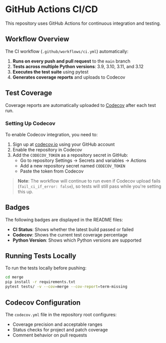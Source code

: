 # GitHub Actions CI/CD

This repository uses GitHub Actions for continuous integration and testing.

## Workflow Overview

The CI workflow (`.github/workflows/ci.yml`) automatically:

1. **Runs on every push and pull request** to the `main` branch
2. **Tests across multiple Python versions**: 3.9, 3.10, 3.11, and 3.12
3. **Executes the test suite** using pytest
4. **Generates coverage reports** and uploads to Codecov

## Test Coverage

Coverage reports are automatically uploaded to [Codecov](https://codecov.io/gh/FlaccidFacade/python-scripts) after each test run.

### Setting Up Codecov

To enable Codecov integration, you need to:

1. Sign up at [codecov.io](https://codecov.io) using your GitHub account
2. Enable the repository in Codecov
3. Add the `CODECOV_TOKEN` as a repository secret in GitHub:
   - Go to repository Settings → Secrets and variables → Actions
   - Add a new repository secret named `CODECOV_TOKEN`
   - Paste the token from Codecov

> **Note**: The workflow will continue to run even if Codecov upload fails (`fail_ci_if_error: false`), so tests will still pass while you're setting this up.

## Badges

The following badges are displayed in the README files:

- **CI Status**: Shows whether the latest build passed or failed
- **Codecov**: Shows the current test coverage percentage
- **Python Version**: Shows which Python versions are supported

## Running Tests Locally

To run the tests locally before pushing:

```bash
cd merge
pip install -r requirements.txt
pytest tests/ -v --cov=merge --cov-report=term-missing
```

## Codecov Configuration

The `codecov.yml` file in the repository root configures:

- Coverage precision and acceptable ranges
- Status checks for project and patch coverage
- Comment behavior on pull requests
